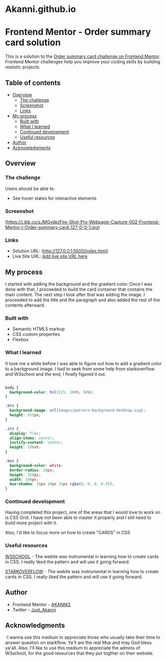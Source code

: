 # Akanni.github.io
# Frontend Mentor - Order summary card solution

This is a solution to the [Order summary card challenge on Frontend Mentor](https://www.frontendmentor.io/challenges/order-summary-component-QlPmajDUj). Frontend Mentor challenges help you improve your coding skills by building realistic projects. 

## Table of contents

- [Overview](#overview)
  - [The challenge](#the-challenge)
  - [Screenshot](#screenshot)
  - [Links](#links)
- [My process](#my-process)
  - [Built with](#built-with)
  - [What I learned](#what-i-learned)
  - [Continued development](#continued-development)
  - [Useful resources](#useful-resources)
- [Author](#author)
- [Acknowledgments](#acknowledgments)

## Overview

### The challenge

Users should be able to:

- See hover states for interactive elements

### Screenshot

(https://i.ibb.co/zJMGvdp/Fire-Shot-Pro-Webpage-Capture-002-Frontend-Mentor-I-Order-summary-card-127-0-0-1.jpg)


### Links

- Solution URL: (http://127.0.0.1:5500/index.html)
- Live Site URL: [Add live site URL here](https://your-live-site-url.com)

## My process
I started with adding the background and the gradient color. Once I was done with that, I proceeded to build the card container that contains the main content. The next step I took after that was adding the image. I proceeded to add the title and the paragraph and also added the rest of the contents afterward.

### Built with

- Semantic HTML5 markup
- CSS custom properties
- Flexbox


### What I learned

It took me a while before I was able to figure out how to add a gradient color to a background image. I had to seek from some help from starkoverflow and W3school and the end, I finally figured it out.

```css

body {
  background-color: hsl(225, 100%, 94%);
}

.btn {
  background-image: url(images/pattern-background-desktop.svg);
  height: 435px;
}

.ztn {
  display: flex;
  align-items: center;
  justify-content: center;
  height: 100vh;
}

.box {
  background-color: white;
  border-radius: 20px;
  height: 550px;
  width: 340px;
  box-shadow: 10px 10px 15px rgba(0, 0, 0, 0.35);
}

```


### Continued development

Having completed this project, one of the areas that I would love to work on is CSS Grid. I have not been able to master it properly and I still need to build more project with it.

Also, I'd like to focus more on how to create "CARDS" in CSS

### Useful resources

 [W3SCHOOL](https://www.w3schools.com/howto/tryit.asp?filename=tryhow_css_cards) - The webite was instrumental in learning how to create cards in CSS. I really liked the pattern and will use it going forward.

 
 [STARKOVERFLOW](https://stackoverflow.com/questions/2504071/how-do-i-combine-a-background-image-and-css3-gradient-on-the-same-element) - The webite was instrumental in learning how to create cards in CSS. I really liked the pattern and will use it going forward.



## Author

- Frontend Mentor - [AKANNI2](https://www.frontendmentor.io/profile/yourusername)
- Twitter - [Just_Akanni](https://www.twitter.com/yourusername)


## Acknowledgments

-I wanna use this medium to appreciate those who usually take their time to answer question on starkflow. Ya'll are the real Mvp and may God bless ya'all. Also, I'll like to use this medium to appreciate the admins of W3school, for the good resources that they put togther on their website.

